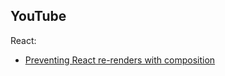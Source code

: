
## YouTube

React:
- [Preventing React re-renders with composition](https://www.youtube.com/watch?v=7sgBhmLjVws&ab_channel=DeveloperWay)
